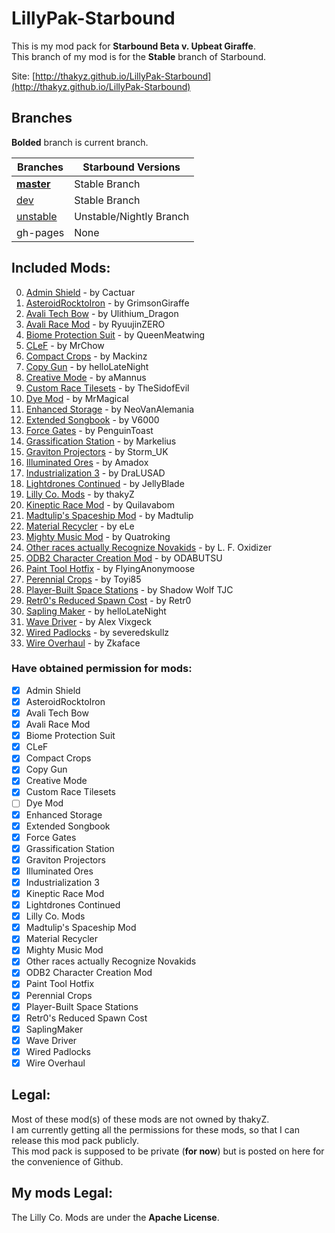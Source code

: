 # **LillyPak-Starbound**
This is my mod pack for **Starbound Beta v. Upbeat Giraffe**.   
This branch of my mod is for the **Stable** branch of Starbound.   

Site: [http://thakyz.github.io/LillyPak-Starbound](http://thakyz.github.io/LillyPak-Starbound)   

## Branches

**Bolded** branch is current branch.   

| Branches                                                                   | Starbound Versions      |
|----------------------------------------------------------------------------|-------------------------|
| [**master**](https://github.com/thakyZ/LillyPak-Starbound/tree/master)     | Stable Branch           |
| [dev](https://github.com/thakyZ/LillyPak-Starbound/tree/dev)               | Stable Branch           |
| [unstable](https://github.com/thakyZ/LillyPak-Starbound/tree/unstable)     | Unstable/Nightly Branch |
| gh-pages                                                                   | None                    |

## **Included Mods**:

0. [Admin Shield](http://community.playstarbound.com/index.php?resources/2462/) - by Cactuar
0. [AsteroidRocktoIron](http://community.playstarbound.com/index.php?resources/2787/) - by GrimsonGiraffe
0. [Avali Tech Bow](http://community.playstarbound.com/index.php?resources/2251/) - by Ulithium_Dragon
0. [Avali Race Mod](http://community.playstarbound.com/index.php?resources/998/) - by RyuujinZERO
0. [Biome Protection Suit](http://community.playstarbound.com/index.php?resources/2748/) - by QueenMeatwing
0. [CLeF](http://forums.playstarbound.com/index.php?resources/2622/) - by MrChow
0. [Compact Crops](http://forums.playstarbound.com/index.php?resources/2516/) - by Mackinz
0. [Copy Gun](http://community.playstarbound.com/index.php?resources/2418/) - by helloLateNight
0. [Creative Mode](http://community.playstarbound.com/index.php?resources/614/) - by aMannus
0. [Custom Race Tilesets](#) - by TheSidofEvil
0. [Dye Mod](http://community.playstarbound.com/index.php?resources/970/) - by MrMagical
0. [Enhanced Storage](http://community.playstarbound.com/index.php?resources/2450/) - by NeoVanAlemania
0. [Extended Songbook](http://community.playstarbound.com/index.php?resources/249/) - by V6000
0. [Force Gates](http://community.playstarbound.com/index.php?resources/1406/) - by PenguinToast
0. [Grassification Station](http://community.playstarbound.com/index.php?resources/2296/) - by Markelius
0. [Graviton Projectors](http://community.playstarbound.com/index.php?resources/2692/) - by Storm_UK
0. [Illuminated Ores](http://community.playstarbound.com/index.php?resources/2429/) - by Amadox
0. [Industrialization 3](http://community.playstarbound.com/index.php?resources/2531/) - by DraLUSAD
0. [Lightdrones Continued](http://community.playstarbound.com/index.php?resources/2541/) - by JellyBlade
0. [Lilly Co. Mods](#) - by thakyZ
0. [Kineptic Race Mod](http://community.playstarbound.com/index.php?resources/2264/) - by Quilavabom
0. [Madtulip's Spaceship Mod](http://community.playstarbound.com/index.php?resources/59/) - by Madtulip
0. [Material Recycler](http://community.playstarbound.com/index.php?resources/2585/) - by eLe
0. [Mighty Music Mod](http://community.playstarbound.com/index.php?resources/1266/) - by Quatroking
0. [Other races actually Recognize Novakids](http://community.playstarbound.com/index.php?resources/452/) - by L. F. Oxidizer
0. [ODB2 Character Creation Mod](http://community.playstarbound.com/index.php?resources/1241/) - by ODABUTSU
0. [Paint Tool Hotfix](http://community.playstarbound.com/index.php?resources/2619/) - by FlyingAnonymoose
0. [Perennial Crops](http://community.playstarbound.com/index.php?resources/2403/) - by Toyi85
0. [Player-Built Space Stations](http://community.playstarbound.com/index.php?resources/2783/) - by Shadow Wolf TJC
0. [Retr0's Reduced Spawn Cost](http://community.playstarbound.com/index.php?resources/2667/) - by Retr0
0. [Sapling Maker](http://forums.playstarbound.com/index.php?resources/2796/) - by helloLateNight
0. [Wave Driver](http://forums.playstarbound.com/index.php?resources/2153/) - by Alex Vixgeck
0. [Wired Padlocks](http://community.playstarbound.com/index.php?resources/2517/) - by severedskullz
0. [Wire Overhaul](http://community.playstarbound.com/index.php?resources/2547/) - by Zkaface

### Have obtained permission for mods:
- [x] Admin Shield
- [x] AsteroidRocktoIron
- [x] Avali Tech Bow
- [x] Avali Race Mod
- [x] Biome Protection Suit
- [x] CLeF
- [x] Compact Crops
- [x] Copy Gun
- [x] Creative Mode
- [x] Custom Race Tilesets
- [ ] Dye Mod
- [x] Enhanced Storage
- [x] Extended Songbook
- [x] Force Gates
- [x] Grassification Station
- [x] Graviton Projectors
- [x] Illuminated Ores
- [x] Industrialization 3
- [x] Kineptic Race Mod
- [x] Lightdrones Continued
- [x] Lilly Co. Mods
- [x] Madtulip's Spaceship Mod
- [x] Material Recycler
- [x] Mighty Music Mod
- [x] Other races actually Recognize Novakids
- [x] ODB2 Character Creation Mod
- [x] Paint Tool Hotfix
- [x] Perennial Crops
- [x] Player-Built Space Stations
- [x] Retr0's Reduced Spawn Cost
- [x] SaplingMaker
- [x] Wave Driver
- [x] Wired Padlocks
- [x] Wire Overhaul

## **Legal**:

Most of these mod(s) of these mods are not owned by thakyZ.   
I am currently getting all the permissions for these mods, so that I can release this mod pack publicly.   
This mod pack is supposed to be private (**for now**) but is posted on here for the convenience of Github.   

## **My mods Legal**:

The Lilly Co. Mods are under the **Apache License**.   